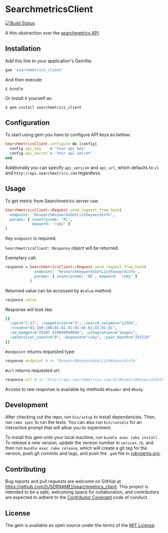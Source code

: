 # SearchmetricsClient

[![Build Status](https://travis-ci.org/td-berlin/searchmetrics_client.svg)](https://travis-ci.org/td-berlin/searchmetrics_client)

A thin abstraction over the [searchmetrics API](http://api.searchmetrics.com).

## Installation

Add this line to your application's Gemfile:

```ruby
gem 'searchmetrics_client'
```

And then execute:

    $ bundle

Or install it yourself as:

    $ gem install searchmetrics_client

## Configuration

To start using gem you have to configure API keys as bellow:

```ruby
SearchmetricsClient.configure do |config|
  config.api_key    = 'Your api key'
  config.api_secret = 'Your api secret'
end
```

Additionally you can specify `api_version` and `api_url`, which defaults to
`v1` and `http://api.searchmetrics.com` regardless.

## Usage

To get metric from Searchmetrics server use:

```ruby
SearchmetricsClient::Request.send_request_from_hash(
  endpoint: 'ResearchKeywordsGetListKeywordinfo',
  params: { countrycode: 'PL',
            keyword: 'ruby' }
)
```

Key `endpoint` is required.

`SearchmetricsClient::Response` object will be returned.

Exemplary call:

```ruby
response = SearchmetricsClient::Request.send_request_from_hash(
             endpoint: 'ResearchKeywordsGetListKeywordinfo',
             params: { countrycode: 'DE', keyword: 'ruby' }
           )
```

Returned value can be accessed by `#value` method:

```ruby
response.value
```

Response will look like:

```ruby
[{
  :cpc=>"2.37", :competition=>"3", :search_volume=>"12366",
  :trend=>"81:100:100:81:81:81:81:66:81:81:81:81",
  :ad_budget=>"29307.419999999998", :integration=>"images",
  :advertiser_count=>"0", :keyword=>"ruby", :year_month=>"201510"
}]
```

`#endpoint` returns requested type:

```ruby
response.endpoint # => "ResearchKeywordsGetListKeywordinfo"
```

`#url` returns requested url:

```ruby
response.url # => "http://api.searchmetrics.com/v1/ResearchKeywordsGetListKeywordinfo.json?countrycode=DE&keyword=ruby"
```

Access to raw response is available by methods `#header` and `#body`.


## Development

After checking out the repo, run `bin/setup` to install dependencies.
Then, run `rake spec` to run the tests. You can also run `bin/console` for an
interactive prompt that will allow you to experiment.

To install this gem onto your local machine, run `bundle exec rake install`. To
release a new version, update the version number in `version.rb`, and then run
`bundle exec rake release`, which will create a git tag for the version, push
git commits and tags, and push the `.gem` file to
[rubygems.org](https://rubygems.org).

## Contributing

Bug reports and pull requests are welcome on GitHub at
https://github.com/[USERNAME]/searchmetrics_client. This project is intended to
be a safe, welcoming space for collaboration, and contributors are expected to
adhere to the [Contributor Covenant](contributor-covenant.org) code of conduct.


## License

The gem is available as open source under the terms of the [MIT
License](http://opensource.org/licenses/MIT).
